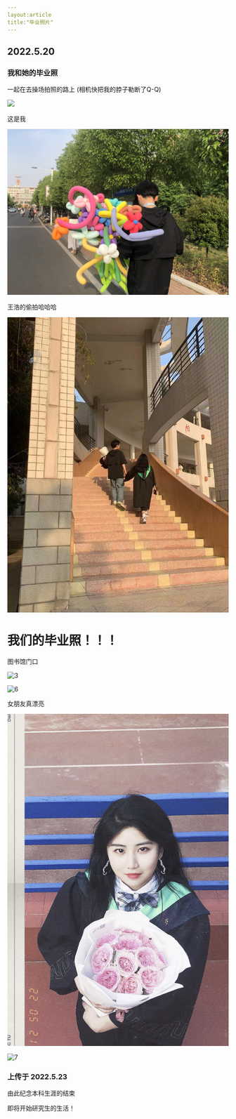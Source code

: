 ```yaml
---
layout:article
title:"毕业照片"
---
```


## 2022.5.20

### 我和她的毕业照

一起在去操场拍照的路上  (相机快把我的脖子勒断了Q-Q)

![](assets\img\1.JPG)

这是我

![4](assets\img\4.JPG)

王浩的偷拍哈哈哈

![2](assets\img\2.JPG)



# 我们的毕业照！！！

图书馆门口

![3](assets\img\3.JPG)

![6](E:\blog\assets\img\6.JPG)



女朋友真漂亮

![5](assets\img\5.JPG)

![7](assets\img\7.JPG)

###  上传于 2022.5.23 

由此纪念本科生涯的结束

即将开始研究生的生活！